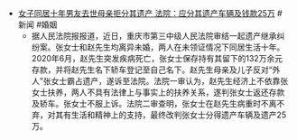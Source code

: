 - [女子同居十年男友去世母亲拒分其遗产 法院：应分其遗产车辆及钱款25万](https://m.weibo.cn/status/4858551043884720?display=0&retcode=6102) #新闻 #婚姻
	- 据人民法院报报道，近日，重庆市第三中级人民法院审结一起遗产继承纠纷案。张女士和赵先生均离异未婚，两人在未领证情况下同居生活十年。2020年6月，赵先生突发疾病死亡，张女士保存持有其留下的132万余元存款，并将赵先生名下轿车登记至自己名下。赵先生母亲及儿子反对“外人”张女士霸占遗产，遂诉至法院。法院一审认为，赵先生经济上不依靠张女士扶养，两人不具有法律上与事实上的扶养关系，遂判张女士返还存款及轿车。张女士不服上诉。法院二审查明，张女士在赵先生病重时不离不弃，对其有生活和精神上的支持，最终改判张女士分得遗产车辆及遗产25万。
